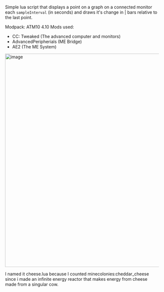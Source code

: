 Simple lua script that displays a point on a graph on a connected monitor each `sampleInterval` (in seconds) and draws it's change in | bars relative to the last point.

Modpack: ATM10 4.10
Mods used:
- CC: Tweaked (The advanced computer and monitors)
- AdvancedPeripherials (ME Bridge)
- AE2 (The ME System)

<img width="882" height="698" alt="image" src="https://github.com/user-attachments/assets/188a3f0f-21d2-451b-994b-93a32b483bbc" />


I named it cheese.lua because I counted minecolonies:cheddar_cheese since i made an infinite energy reactor that makes energy from cheese made from a singular cow.
